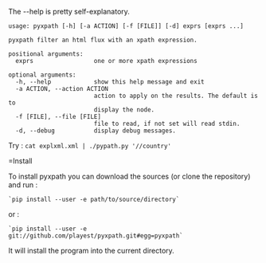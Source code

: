 The --help is pretty self-explanatory.

```
usage: pyxpath [-h] [-a ACTION] [-f [FILE]] [-d] exprs [exprs ...]

pyxpath filter an html flux with an xpath expression.

positional arguments:
  exprs                 one or more xpath expressions

optional arguments:
  -h, --help            show this help message and exit
  -a ACTION, --action ACTION
                        action to apply on the results. The default is to
                        display the node.
  -f [FILE], --file [FILE]
                        file to read, if not set will read stdin.
  -d, --debug           display debug messages.
```

Try : `cat explxml.xml | ./pypath.py '//country'`

=Install

To install pyxpath you can download the sources (or clone the repository) and run :

	`pip install --user -e path/to/source/directory`

or :

	`pip install --user -e git://github.com/playest/pyxpath.git#egg=pyxpath`

It will install the program into the current directory.

